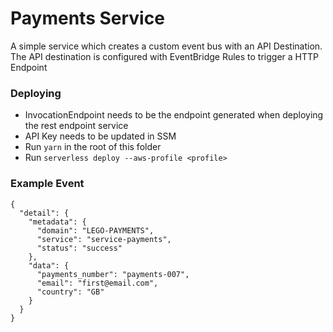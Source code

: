 # Payments Service

A simple service which creates a custom event bus with an API Destination. The API destination is configured with EventBridge Rules to trigger a HTTP Endpoint

### Deploying

- InvocationEndpoint needs to be the endpoint generated when deploying the rest endpoint service
- API Key needs to be updated in SSM
- Run `yarn` in the root of this folder
- Run `serverless deploy --aws-profile <profile>`

### Example Event

```
{
  "detail": {
    "metadata": {
      "domain": "LEGO-PAYMENTS",
      "service": "service-payments",
      "status": "success"
    },
    "data": {
      "payments_number": "payments-007",
      "email": "first@email.com",
      "country": "GB"
    }
  }
}
```
